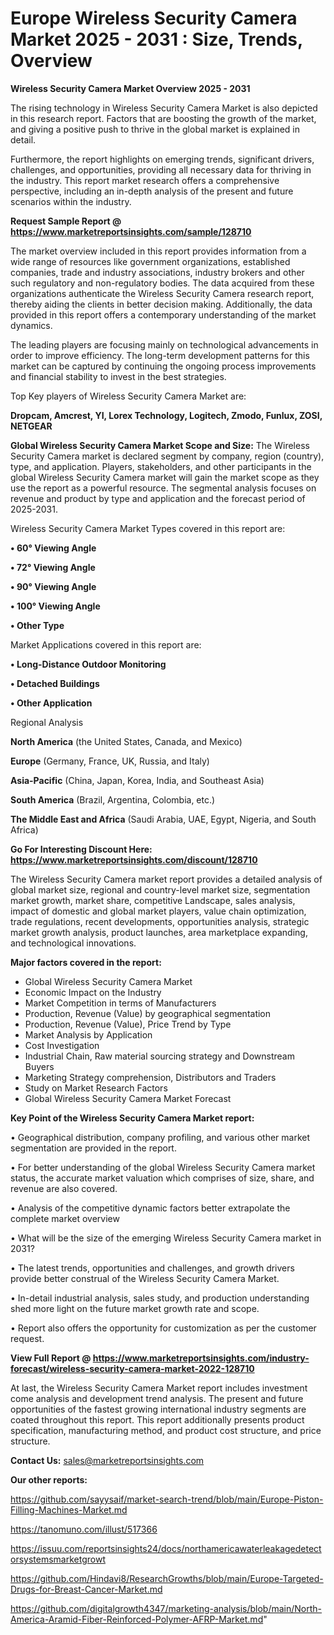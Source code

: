 # Europe Wireless Security Camera Market 2025 - 2031 : Size, Trends, Overview

<Strong> Wireless Security Camera Market Overview 2025 - 2031</strong>

The rising technology in Wireless Security Camera Market is also depicted in this research report. Factors that are boosting the growth of the market, and giving a positive push to thrive in the global market is explained in detail.

Furthermore, the report highlights on emerging trends, significant drivers, challenges, and opportunities, providing all necessary data for thriving in the industry. This report market research offers a comprehensive perspective, including an in-depth analysis of the present and future scenarios within the industry.

<strong>Request Sample Report @ <a href=https://www.marketreportsinsights.com/sample/128710>https://www.marketreportsinsights.com/sample/128710</a></strong>

The market overview included in this report provides information from a wide range of resources like government organizations, established companies, trade and industry associations, industry brokers and other such regulatory and non-regulatory bodies. The data acquired from these organizations authenticate the Wireless Security Camera research report, thereby aiding the clients in better decision making. Additionally, the data provided in this report offers a contemporary understanding of the market dynamics.

The leading players are focusing mainly on technological advancements in order to improve efficiency. The long-term development patterns for this market can be captured by continuing the ongoing process improvements and financial stability to invest in the best strategies.

Top Key players of Wireless Security Camera Market are:

<strong>Dropcam, Amcrest, YI, Lorex Technology, Logitech, Zmodo, Funlux, ZOSI, NETGEAR</strong>

<strong><b>Global Wireless Security Camera Market Scope and Size:</b></strong>
The Wireless Security Camera market is declared segment by company, region (country), type, and application. Players, stakeholders, and other participants in the global Wireless Security Camera market will gain the market scope as they use the report as a powerful resource. The segmental analysis focuses on revenue and product by type and application and the forecast period of 2025-2031.

Wireless Security Camera Market Types covered in this report are:

<strong>• 60° Viewing Angle

• 72° Viewing Angle

• 90° Viewing Angle

• 100° Viewing Angle

• Other Type</strong>

Market Applications covered in this report are:

<strong>• Long-Distance Outdoor Monitoring

• Detached Buildings

• Other Application</strong> 

Regional Analysis

<strong>North America</strong> (the United States, Canada, and Mexico)

<strong>Europe</strong> (Germany, France, UK, Russia, and Italy)

<strong>Asia-Pacific</strong> (China, Japan, Korea, India, and Southeast Asia)

<strong>South America</strong> (Brazil, Argentina, Colombia, etc.)

<strong>The Middle East and Africa</strong> (Saudi Arabia, UAE, Egypt, Nigeria, and South Africa)

<strong>Go For Interesting Discount Here: <a href=https://www.marketreportsinsights.com/discount/128710>https://www.marketreportsinsights.com/discount/128710</a></strong>

The Wireless Security Camera market report provides a detailed analysis of global market size, regional and country-level market size, segmentation market growth, market share, competitive Landscape, sales analysis, impact of domestic and global market players, value chain optimization, trade regulations, recent developments, opportunities analysis, strategic market growth analysis, product launches, area marketplace expanding, and technological innovations.

<strong><b>Major factors covered in the report:</b></strong>
<ul>
  <li>Global Wireless Security Camera Market </li>
  <li>Economic Impact on the Industry</li>
  <li>Market Competition in terms of Manufacturers</li>
  <li>Production, Revenue (Value) by geographical segmentation</li>
  <li>Production, Revenue (Value), Price Trend by Type</li>
  <li>Market Analysis by Application</li>
  <li>Cost Investigation</li>
  <li>Industrial Chain, Raw material sourcing strategy and Downstream Buyers</li>
  <li>Marketing Strategy comprehension, Distributors and Traders</li>
  <li>Study on Market Research Factors</li>
  <li>Global Wireless Security Camera Market Forecast</li>
</ul>

<strong><b>Key Point of the Wireless Security Camera Market report:</b></strong>

• Geographical distribution, company profiling, and various other market segmentation are provided in the report.

• For better understanding of the global Wireless Security Camera market status, the accurate market valuation which comprises of size, share, and revenue are also covered.

• Analysis of the competitive dynamic factors better extrapolate the complete market overview

• What will be the size of the emerging Wireless Security Camera market in 2031?

• The latest trends, opportunities and challenges, and growth drivers provide better construal of the Wireless Security Camera Market.

• In-detail industrial analysis, sales study, and production understanding shed more light on the future market growth rate and scope.

• Report also offers the opportunity for customization as per the customer request.

<strong><b>View Full Report @ <a href=https://www.marketreportsinsights.com/industry-forecast/wireless-security-camera-market-2022-128710>https://www.marketreportsinsights.com/industry-forecast/wireless-security-camera-market-2022-128710</a></b></strong>


At last, the Wireless Security Camera Market report includes investment come analysis and development trend analysis. The present and future opportunities of the fastest growing international industry segments are coated throughout this report. This report additionally presents product specification, manufacturing method, and product cost structure, and price structure.

<strong>Contact Us:</strong>
sales@marketreportsinsights.com

<strong>Our other reports:</strong>

<a href=https://github.com/sayysaif/market-search-trend/blob/main/Europe-Piston-Filling-Machines-Market.md>https://github.com/sayysaif/market-search-trend/blob/main/Europe-Piston-Filling-Machines-Market.md</a>

<a href=https://tanomuno.com/illust/517366>https://tanomuno.com/illust/517366</a>

<a href=https://issuu.com/reportsinsights24/docs/northamericawaterleakagedetectorsystemsmarketgrowt>https://issuu.com/reportsinsights24/docs/northamericawaterleakagedetectorsystemsmarketgrowt</a>

<a href=https://github.com/Hindavi8/ResearchGrowths/blob/main/Europe-Targeted-Drugs-for-Breast-Cancer-Market.md>https://github.com/Hindavi8/ResearchGrowths/blob/main/Europe-Targeted-Drugs-for-Breast-Cancer-Market.md</a>

<a href=https://github.com/digitalgrowth4347/marketing-analysis/blob/main/North-America-Aramid-Fiber-Reinforced-Polymer-AFRP-Market.md>https://github.com/digitalgrowth4347/marketing-analysis/blob/main/North-America-Aramid-Fiber-Reinforced-Polymer-AFRP-Market.md</a>"

